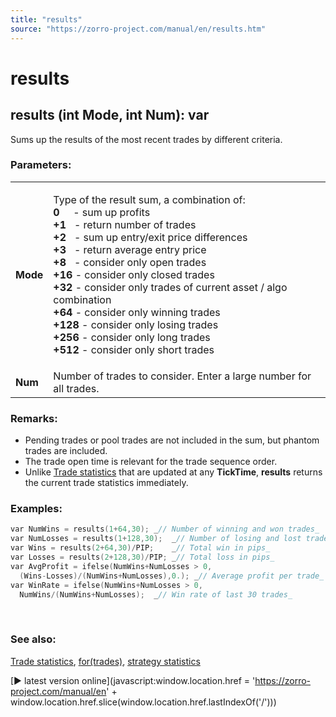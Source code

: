 ```yaml
---
title: "results"
source: "https://zorro-project.com/manual/en/results.htm"
---
```


# results

## results (int Mode, int Num): var

Sums up the results of the most recent trades by different criteria. 

### Parameters:

<table border="0"><tbody><tr><td><strong>Mode</strong></td><td><p>Type of the result sum, a combination of:<strong><br>0</strong>&nbsp;&nbsp;&nbsp;&nbsp; - sum up profits<br><strong>+1</strong>&nbsp;&nbsp; - return number of trades<strong><br>+2</strong>&nbsp;&nbsp; - sum up entry/exit price differences<br><strong>+3</strong>&nbsp;&nbsp; - return average entry price<br><strong>+8</strong>&nbsp;&nbsp; - consider only open trades<br><strong>+16</strong> - consider only closed trades<br><strong>+32</strong> - consider only trades of current asset / algo combination<br><strong>+64</strong> - consider only winning trades<br><strong>+128</strong> - consider only losing trades<br><strong>+256</strong> - consider only long trades<br><strong>+512</strong> - consider only short trades<br></p></td></tr><tr><td><strong>Num</strong></td><td>Number of trades to consider. Enter a large number for all trades.</td></tr></tbody></table>

  

### Remarks:

*   Pending trades or pool trades are not included in the sum, but phantom trades are included.
*   The trade open time is relevant for the trade sequence order.
*   Unlike [Trade statistics](winloss.md) that are updated at any **TickTime**, **results** returns the current trade statistics immediately.

### Examples:

```c
var NumWins = results(1+64,30);	_// Number of winning and won trades_
var NumLosses = results(1+128,30);	_// Number of losing and lost trades_
var Wins = results(2+64,30)/PIP;	_// Total win in pips_
var Losses = results(2+128,30)/PIP;	_// Total loss in pips_
var AvgProfit = ifelse(NumWins+NumLosses > 0,
  (Wins-Losses)/(NumWins+NumLosses),0.); _// Average profit per trade_
var WinRate = ifelse(NumWins+NumLosses > 0,
  NumWins/(NumWins+NumLosses);	_// Win rate of last 30 trades_
```
 

### See also:

[Trade statistics](winloss.md), [for(trades)](fortrades.md), [strategy statistics](116_Statistics_Transformations.md)

[► latest version online](javascript:window.location.href = 'https://zorro-project.com/manual/en' + window.location.href.slice\(window.location.href.lastIndexOf\('/'\)\))